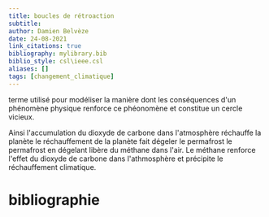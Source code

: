 ```yaml
---
title: boucles de rétroaction
subtitle:
author: Damien Belvèze
date: 24-08-2021
link_citations: true
bibliography: mylibrary.bib
biblio_style: csl\ieee.csl
aliases: []
tags: [changement_climatique]
---
```


terme utilisé pour modéliser la manière dont les conséquences d'un phénomène physique renforce ce phéonomène et constitue un cercle vicieux. 

Ainsi l'accumulation du dioxyde de carbone dans l'atmosphère réchauffe la planète
le réchauffement de la planète fait dégeler le permafrost
le permafrost en dégelant libère du méthane dans l'air. 
Le méthane renforce l'effet du dioxyde de carbone dans l'athmosphère et précipite le réchauffement climatique.


# bibliographie

